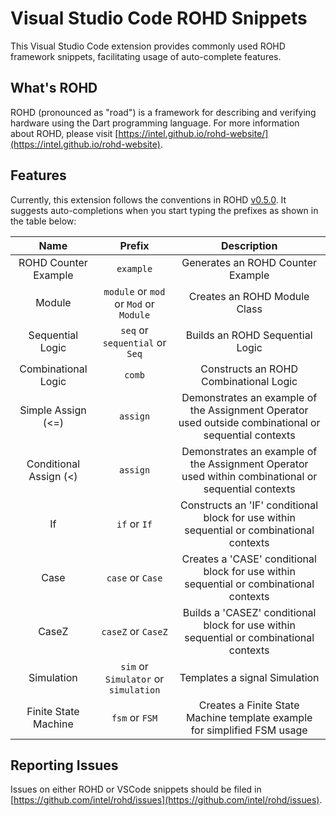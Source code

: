 # Visual Studio Code ROHD Snippets

This Visual Studio Code extension provides commonly used ROHD framework snippets, facilitating usage of auto-complete features.

## What's ROHD

ROHD (pronounced as "road") is a framework for describing and verifying hardware using the Dart programming language. For more information about ROHD, please visit [https://intel.github.io/rohd-website/](https://intel.github.io/rohd-website).

## Features

Currently, this extension follows the conventions in ROHD [v0.5.0](https://github.com/intel/rohd/releases/tag/v0.5.0). It suggests auto-completions when you start typing the prefixes as shown in the table below:

|  Name  |  Prefix  |  Description  |
|  :---:  |  :---:  |  :--:  |
|  ROHD Counter Example | `example`  | Generates an ROHD Counter Example |
|  Module  |  `module` or `mod` or `Mod` or `Module`  | Creates an ROHD Module Class |
|  Sequential Logic  |  `seq` or `sequential` or `Seq`  | Builds an ROHD Sequential Logic |
|  Combinational Logic  |  `comb`  | Constructs an ROHD Combinational Logic |
| Simple Assign (<=)  | `assign` | Demonstrates an example of the Assignment Operator used outside combinational or sequential contexts |
| Conditional Assign (<) | `assign` | Demonstrates an example of the Assignment Operator used within combinational or sequential contexts |
| If | `if` or `If` | Constructs an 'IF' conditional block for use within sequential or combinational contexts |
| Case | `case` or `Case` | Creates a 'CASE' conditional block for use within sequential or combinational contexts |
| CaseZ | `caseZ` or `CaseZ` | Builds a 'CASEZ' conditional block for use within sequential or combinational contexts |
| Simulation | `sim` or `Simulator` or `simulation` | Templates a signal Simulation |
| Finite State Machine  | `fsm` or `FSM` | Creates a Finite State Machine template example for simplified FSM usage |

## Reporting Issues

Issues on either ROHD or VSCode snippets should be filed in [https://github.com/intel/rohd/issues](https://github.com/intel/rohd/issues).

